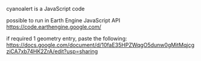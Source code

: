 cyanoalert is a JavaScript code

possible to run in Earth Engine JavaScript API
https://code.earthengine.google.com/


if required 1 geometry entry, paste the following: 
https://docs.google.com/document/d/10faE35HPZWqgO5dunw0gMitMqjcgziCA7xb74HK2ZrA/edit?usp=sharing
